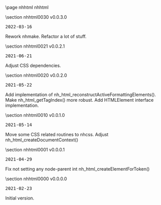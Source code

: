 \page nhhtml nhhtml

<div style="max-width:700px;">

\section nhhtml0030 v0.0.3.0

<pre>
2022-03-16
</pre>

 Rework nhmake. Refactor a lot of stuff.



\section nhhtml0021 v0.0.2.1

<pre>
2021-06-21
</pre>

 Adjust CSS dependencies.



\section nhhtml0020 v0.0.2.0

<pre>
2021-05-22
</pre>

 Add implementation of nh_html_reconstructActiveFormattingElements(). Make nh_html_getTagIndex() more robust. Add HTMLElement interface implementation.



\section nhhtml0010 v0.0.1.0

<pre>
2021-05-14
</pre>

 Move some CSS related routines to nhcss. Adjust nh_html_createDocumentContext()



\section nhhtml0001 v0.0.0.1

<pre>
2021-04-29
</pre>

 Fix not setting any node-parent int nh_html_createElementForToken()



\section nhhtml0000 v0.0.0.0

<pre>
2021-02-23
</pre>

 Initial version.



</div>